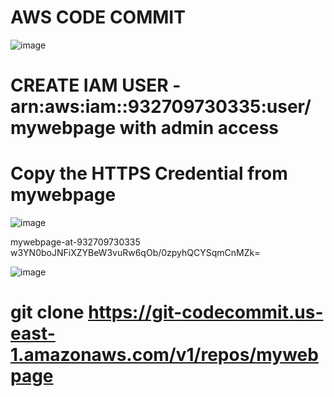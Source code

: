# AWS CODE COMMIT

![image](https://user-images.githubusercontent.com/84037413/122446109-32418500-cf9a-11eb-9e56-b9e94efdc9a1.png)

# CREATE IAM USER -arn:aws:iam::932709730335:user/mywebpage with admin access 
# Copy the HTTPS Credential from mywebpage

![image](https://user-images.githubusercontent.com/84037413/122446487-a1b77480-cf9a-11eb-887d-694e161a8b6e.png)

mywebpage-at-932709730335
w3YN0boJNFiXZYBeW3vuRw6qOb/0zpyhQCYSqmCnMZk=

![image](https://user-images.githubusercontent.com/84037413/122447009-315d2300-cf9b-11eb-8914-755384c3ad91.png)

# git clone https://git-codecommit.us-east-1.amazonaws.com/v1/repos/mywebpage


